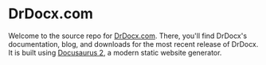 # DrDocx.com

Welcome to the source repo for [DrDocx.com](https://drdocx.com). There, you'll find DrDocx's documentation, blog, and downloads for the most recent release of DrDocx. It is built using [Docusaurus 2](https://v2.docusaurus.io/), a modern static website generator.
